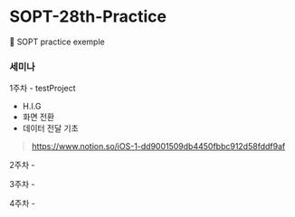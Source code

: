 # SOPT-28th-Practice
🍏 SOPT practice exemple

### 세미나

1주차 - testProject
  - H.I.G
  - 화면 전환
  - 데이터 전달 기초
> https://www.notion.so/iOS-1-dd9001509db4450fbbc912d58fddf9af

2주차 - 

3주차 - 

4주차 - 
